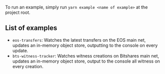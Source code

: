 To run an example, simply run `yarn example <name of example>` at the project root.

## List of examples

* `eos-transfers`: Watches the latest transfers on the EOS main net, updates an in-memory object store, outputting to the console on every update.
* `bts-witness-tracker`: Watches witness creations on Bitshares main net, updates an in-memory object store, output to the console all witness on every creation.
